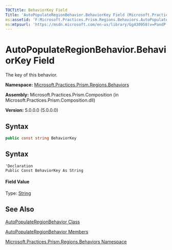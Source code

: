 ```yaml
---
TOCTitle: BehaviorKey Field
Title: 'AutoPopulateRegionBehavior.BehaviorKey Field (Microsoft.Practices.Prism.Regions.Behaviors)'
ms:assetid: 'F:Microsoft.Practices.Prism.Regions.Behaviors.AutoPopulateRegionBehavior.BehaviorKey'
ms:mtpsurl: 'https://msdn.microsoft.com/en-us/library/Gg430958(v=PandP.50)'
---
```


# AutoPopulateRegionBehavior.BehaviorKey Field

The key of this behavior.

**Namespace:** [Microsoft.Practices.Prism.Regions.Behaviors](https://msdn.microsoft.com/en-us/library/microsoft.practices.prism.regions.behaviors(v=pandp.50))

**Assembly:** Microsoft.Practices.Prism.Composition (in Microsoft.Practices.Prism.Composition.dll)

**Version:** 5.0.0.0 (5.0.0.0)

## Syntax

```C#
public const string BehaviorKey
```

## Syntax

```VB
'Declaration
Public Const BehaviorKey As String
```

#### Field Value

Type: [String](http://msdn2.microsoft.com/en-us/library/s1wwdcbf)

## See Also

[AutoPopulateRegionBehavior Class](https://msdn.microsoft.com/en-us/library/microsoft.practices.prism.regions.behaviors.autopopulateregionbehavior(v=pandp.50))

[AutoPopulateRegionBehavior Members](https://msdn.microsoft.com/en-us/library/microsoft.practices.prism.regions.behaviors.autopopulateregionbehavior_members(v=pandp.50))

[Microsoft.Practices.Prism.Regions.Behaviors Namespace](https://msdn.microsoft.com/en-us/library/microsoft.practices.prism.regions.behaviors(v=pandp.50))
